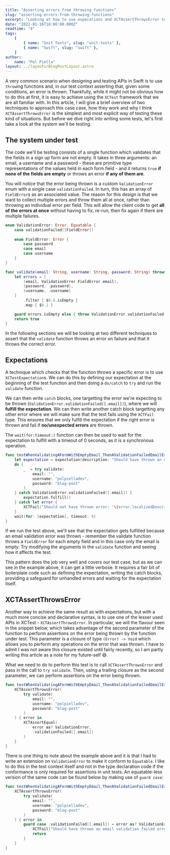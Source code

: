 ```yaml
---
title: "Asserting errors from throwing functions"
slug: "asserting-errors-from-throwing-functions"
excerpt: "Looking at how to use expecations and XCTAssertThrowsError to assert specific errors are being thrown in Swift."
date: "2022-01-16T18:00:00.000Z"
readtime: "4"
tags:
    [
        { name: "Unit Tests", slug: "unit-tests" },
        { name: "Swift", slug: "swift" },
    ]
author:
    name: "Pol Piella"
layout: ../layouts/BlogPostLayout.astro
---
```


A very common scenario when designing and testing APIs in Swift is to use `throw`ing functions and, in our test context asserting that, given some conditions, an error is thrown. Thankfully, while it might not be obvious how to do this at first, it is easy to achieve using the `XCTest` framework that we are all familiar with. In this article, I will give a brief overview of two techniques to approach this case case, how they work and why I think `XCTAssertThrowsError` is the simplest and most explicit way of testing these kind of situations. But before we dive right into writing some tests, let's first take a look at the system we'll be testing.

## The system under test

The code we'll be testing consists of a single function which validates that the fields in a sign up form are not empty. It takes in three arguments: an email, a username and a password - these are primitive type representations of the values held in each form field - and it returns `true` **if none of the fields are empty** or throws an error **if any of them are**. 

You will notice that the error being thrown is a custom `ValidationError` enum with a single case `validationFailed`. In turn, this has an array of `FieldError`s as an associated value. The reason for this design is that we want to collect multiple errors and throw them all at once, rather than throwing an individual error per field. This will allow the client code to get **all of the errors at once** without having to fix, re-run, then fix again if there are multiple failures.

```swift
enum ValidationError: Error, Equatable {
    case validationFailed([FieldError])
    
    enum FieldError: Error {
        case password
        case email
        case username
    }
}

func validate(email: String, username: String, password: String) throws -> Bool {
    let errors = [
        (email, ValidationError.FieldError.email),
        (password, .password),
        (username, .username)
    ]
        .filter { $0.0.isEmpty }
        .map { $0.1 }

    guard errors.isEmpty else { throw ValidationError.validationFailed(errors) }
    return true
}
```

In the following sections we will be looking at two different techniques to assert that the `validate` function throws an error on failure and that it throws the correct error.

## Expectations

A technique which checks that the function throws a specific error is to use `XCTestExpectation`s. We can do this by defining our expectation at the beginning of the test function and then doing a `do/catch` to `try` and run the `validate` function. 

We can then write `catch` blocks, one targetting the error we're expecting to be thrown (`ValidationError.validationFailed([.email])`), where we will **fulfill the expectation**. We can then write another catch block targetting any other error where we will make sure that the test fails using the `XCTFail` type. This ensures that we only fulfill the expectation if the right error is thrown and fail if **no/unexpected errors** are thrown.

The `wait(for:timeout:)` function can then be used to wait for the expectation to fulfill with a timeout of 0 seconds, as it is a synchronous operation. 

```swift
func testWhenValidatingAFormWithEmptyEmail_ThenAValidationFailedEmailErrorIsThrown() {
    let expectation = expectation(description: "Should have thrown an email validation failed error")
    do {
        _  = try validate(
            email: "",
            username: "polpielladev",
            password: "blog-post"
        )
    } catch ValidationError.validationFailed([.email]) {
        expectation.fulfill()
    } catch let error {
        XCTFail("Should not have thrown error: '\(error.localizedDescription)'")
    }
    wait(for: [expectation], timeout: 0)
}
```

If we run the test above, we'll see that the expectation gets fulfilled because an email validation error was thrown - remember the validate function throws a `FieldError` for each empty field and in this case only the email is empty. Try modifying the arguments in the `validate` function and seeing how it affects the test.

This pattern does the job very well and covers our test case, but as we can see in the example above, it can get a little verbose. It requires a fair bit of boilerplate code such as defining the expectation, writing the catch blocks, providing a safeguard for unhandled errors and waiting for the expectation itself.

## XCTAssertThrowsError

Another way to achieve the same result as with expectations, but with a much more concise and declarative syntax, is to use one of the lesser used APIs in XCTest - `XCTAssertThrowsError`. In particular, we will the flavour seen in the snippet below, which takes advantage of the second parameter of the function to perform assertions on the error being thrown by the function under test. This parameter is a closure of type `(Error) -> Void` which allows you to perform any operations on the error that was thrown. I have to admit I was not aware this closure existed until fairly recently, so I am partly writing this article as a note for my future-self 😅. 

What we need to do to perform this test is to call `XCTAssertThrowsError` and pass in the call to `try validate`. Then, using a trailing closure as the second parameter, we can perform assertions on the error being thrown.

```swift
func testWhenValidatingAFormWithEmptyEmail_ThenAValidationFailedEmailErrorIsThrown() {
    XCTAssertThrowsError(
        try validate(
            email: "",
            username: "polpielladev",
            password: "blog-post"
        )
    ) { error in
        XCTAssertEqual(
            error as? ValidationError,
            .validationFailed([.email])
        ) 
    }
}
```

There is one thing to note about the example above and it is that I had to write an extension on `ValidationError` to make it conform to `Equatable`. I like to do this in the test context itself and not in the type declaration code if the conformance is only required for assertions in unit tests. An equatable-less version of the same code can be found below by making use of `guard case`:

```swift
func testWhenValidatingAFormWithEmptyEmail_ThenAValidationFailedEmailErrorIsThrown() {
    XCTAssertThrowsError(
        try validate(
            email: "",
            username: "polpielladev", 
            password: "blog-post"
        )
    ) { error in
        guard case .validationFailed([.email]) = error as? ValidationError else { 
            XCTFail("Should have thrown an email validation failed error")) 
            return 
        }
    }
}
```

